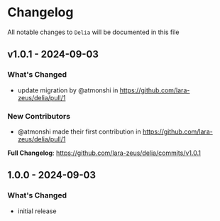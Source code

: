 # Changelog

All notable changes to `Delia` will be documented in this file

## v1.0.1 - 2024-09-03

### What's Changed

* update migration by @atmonshi in https://github.com/lara-zeus/delia/pull/1

### New Contributors

* @atmonshi made their first contribution in https://github.com/lara-zeus/delia/pull/1

**Full Changelog**: https://github.com/lara-zeus/delia/commits/v1.0.1

## 1.0.0 - 2024-09-03

### What's Changed

- initial release
